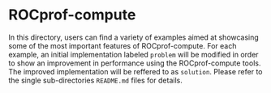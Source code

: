 
# ROCprof-compute

In this directory, users can find a variety of examples aimed at showcasing 
some of the most important features of ROCprof-compute.
For each example, an initial implementation labeled `problem` will be modified 
in order to show an improvement in performance using the ROCprof-compute 
tools. The improved implementation will be reffered to as `solution`. Please 
refer to the single sub-directories `README.md` files for details.
